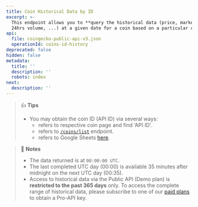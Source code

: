 ```yaml
---
title: Coin Historical Data by ID
excerpt: >-
  This endpoint allows you to **query the historical data (price, market cap,
  24hrs volume, ...) at a given date for a coin based on a particular coin ID**
api:
  file: coingecko-public-api-v3.json
  operationId: coins-id-history
deprecated: false
hidden: false
metadata:
  title: ''
  description: ''
  robots: index
next:
  description: ''
---
```

> 👍 **Tips**
>
> * You may obtain the coin ID (API ID) via several ways:
>   * refers to respective coin page and find ‘API ID'.
>   * refers to [`/coins/list`](/reference/coins-list) endpoint.
>   * refers to Google Sheets [here](https://docs.google.com/spreadsheets/d/1wTTuxXt8n9q7C4NDXqQpI3wpKu1_5bGVmP9Xz0XGSyU/edit?usp=sharing).

> 📘 **Notes**
>
> * The data returned is at `00:00:00 UTC`.
> * The last completed UTC day (00:00) is available 35 minutes after midnight on the next UTC day (00:35).
> * Access to historical data via the Public API (Demo plan) is **restricted to the past 365 days** only. To access the complete range of historical data, please subscribe to one of our [paid plans](https://www.coingecko.com/en/api/pricing) to obtain a Pro-API key.
